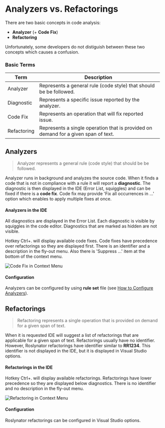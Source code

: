 ﻿# Analyzers vs. Refactorings

There are two basic concepts in code analysis:

* **Analyzer** (+ **Code Fix**)
* **Refactoring**

Unfortunately, some developers do not distiguish between these two concepts which causes a confusion.

### Basic Terms

Term | Description
--- | ---
Analyzer | Represents a general rule (code style) that should be be followed.
Diagnostic | Represents a specific issue reported by the analyzer.
Code Fix | Represents an operation that will fix reported issue.
Refactoring | Represents a single operation that is provided on demand for a given span of text.

## Analyzers

> Analyzer represents a general rule (code style) that should be be followed.

Analyzer runs in background and analyzes the source code. When it finds a code that is not in compliance with a rule it will report a **diagnostic**. The diagnostic is then displayed in the IDE (Error List, squiggles) and can be fixed if there is a **code fix**. Code fix may provide 'Fix all occurrences in ...' option which enables to apply multiple fixes at once.

#### Analyzers in the IDE

All diagnostics are displayed in the Error List. Each diagnostic is visible by squiggles in the code editor. Diagnostics that are marked as hidden are not visible.

Hotkey Ctrl+. will display available code fixes. Code fixes have precedence over refactorings so they are displayed first. There is an identifier and a description in the fly-out menu. Also there is 'Suppress ...' item at the bottom of the context menu.

![Code Fix in Context Menu](/images/CodeFixInContextMenu.png)

#### Configuration

Analyzers can be configured by using **rule set** file (see [How to Configure Analyzers](http://github.com/JosefPihrt/Roslynator/blob/master/docs/HowToConfigureAnalyzers.md)).

## Refactorings

> Refactoring represents a single operation that is provided on demand for a given span of text.

When it is requested IDE will suggest a list of refactorings that are applicable for a given span of text. Refactorings usually have no identifier. However, Roslynator refactorings have identifier similar to **RR1234**. This identifier is not displayed in the IDE, but it is displayed in Visual Studio options.

#### Refactorings in the IDE

Hotkey Ctrl+. will display available refactorings. Refactorings have lower precedence so they are displayed below diagnostics. There is no identifier and no description in the fly-out menu.

![Refactoring in Context Menu](/images/RefactoringInContextMenu.png)

#### Configuration

Roslynator refactorings can be configured in Visual Studio options.
